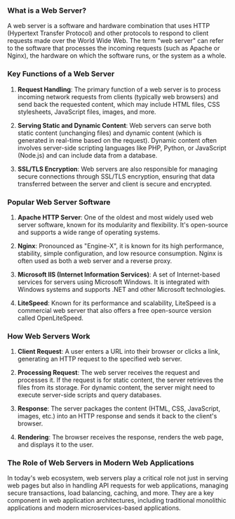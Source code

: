 ### What is a Web Server?

A web server is a software and hardware combination that uses HTTP (Hypertext Transfer Protocol) and other protocols to respond to client requests made over the World Wide Web. The term "web server" can refer to the software that processes the incoming requests (such as Apache or Nginx), the hardware on which the software runs, or the system as a whole.

### Key Functions of a Web Server

1. **Request Handling**: The primary function of a web server is to process incoming network requests from clients (typically web browsers) and send back the requested content, which may include HTML files, CSS stylesheets, JavaScript files, images, and more.

2. **Serving Static and Dynamic Content**: Web servers can serve both static content (unchanging files) and dynamic content (which is generated in real-time based on the request). Dynamic content often involves server-side scripting languages like PHP, Python, or JavaScript (Node.js) and can include data from a database.

3. **SSL/TLS Encryption**: Web servers are also responsible for managing secure connections through SSL/TLS encryption, ensuring that data transferred between the server and client is secure and encrypted.


### Popular Web Server Software

1. **Apache HTTP Server**: One of the oldest and most widely used web server software, known for its modularity and flexibility. It's open-source and supports a wide range of operating systems.

2. **Nginx**: Pronounced as "Engine-X", it is known for its high performance, stability, simple configuration, and low resource consumption. Nginx is often used as both a web server and a reverse proxy.

3. **Microsoft IIS (Internet Information Services)**: A set of Internet-based services for servers using Microsoft Windows. It is integrated with Windows systems and supports .NET and other Microsoft technologies.

4. **LiteSpeed**: Known for its performance and scalability, LiteSpeed is a commercial web server that also offers a free open-source version called OpenLiteSpeed.

### How Web Servers Work

1. **Client Request**: A user enters a URL into their browser or clicks a link, generating an HTTP request to the specified web server.

2. **Processing Request**: The web server receives the request and processes it. If the request is for static content, the server retrieves the files from its storage. For dynamic content, the server might need to execute server-side scripts and query databases.

3. **Response**: The server packages the content (HTML, CSS, JavaScript, images, etc.) into an HTTP response and sends it back to the client's browser.

4. **Rendering**: The browser receives the response, renders the web page, and displays it to the user.


### The Role of Web Servers in Modern Web Applications

In today's web ecosystem, web servers play a critical role not just in serving web pages but also in handling API requests for web applications, managing secure transactions, load balancing, caching, and more. They are a key component in web application architectures, including traditional monolithic applications and modern microservices-based applications.
